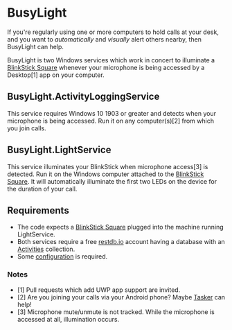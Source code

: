 # BusyLight

If you're regularly using one or more computers to hold calls at your desk, and you want to _automatically_ and _visually_ alert others nearby, then BusyLight can help.

BusyLight is two Windows services which work in concert to illuminate a [BlinkStick Square](https://www.blinkstick.com/products/blinkstick-square) whenever your microphone is being accessed by a Desktop[1] app on your computer.

## BusyLight.ActivityLoggingService

This service requires Windows 10 1903 or greater and detects when your microphone is being accessed. Run it on any computer(s)[2] from which you join calls.

## BusyLight.LightService

This service illuminates your BlinkStick when microphone access[3] is detected. Run it on the Windows computer attached to the [BlinkStick Square](https://www.blinkstick.com/products/blinkstick-square). It will automatically illuminate the first two LEDs on the device for the duration of your call.

## Requirements

* The code expects a [BlinkStick Square](https://www.blinkstick.com/products/blinkstick-square) plugged into the machine running LightService.
* Both services require a free [restdb.io](https://restdb.io/) account having a database with an [Activities](https://github.com/lancehilliard/BusyLight/wiki/Activities) collection.
* Some [configuration](https://github.com/lancehilliard/BusyLight/wiki/Configuration) is required.

### Notes
* [1] Pull requests which add UWP app support are invited.
* [2] Are you joining your calls via your Android phone? Maybe [Tasker](https://github.com/lancehilliard/BusyLight/wiki/Tasker) can help!
* [3] Microphone mute/unmute is not tracked. While the microphone is accessed at all, illumination occurs.
